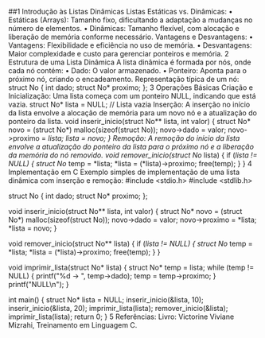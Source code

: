 ##1 Introdução às Listas Dinâmicas
Listas Estáticas vs. Dinâmicas:
•	Estáticas (Arrays): Tamanho fixo, dificultando a adaptação a mudanças no número de elementos.
•	Dinâmicas: Tamanho flexível, com alocação e liberação de memória conforme necessário.
Vantagens e Desvantagens:
•	Vantagens: Flexibilidade e eficiência no uso de memória.
•	Desvantagens: Maior complexidade e custo para gerenciar ponteiros e memória.
2 Estrutura de uma Lista Dinâmica
A lista dinâmica é formada por nós, onde cada nó contém:
•	Dado: O valor armazenado.
•	Ponteiro: Aponta para o próximo nó, criando o encadeamento.
Representação típica de um nó:
struct No {
    int dado;
    struct No* proximo;
};
3 Operações Básicas
Criação e Inicialização: Uma lista começa com um ponteiro NULL, indicando que está vazia.
struct No* lista = NULL;  // Lista vazia
Inserção: A inserção no início da lista envolve a alocação de memória para um novo nó e a atualização do ponteiro da lista.
void inserir_inicio(struct No** lista, int valor) {
    struct No* novo = (struct No*) malloc(sizeof(struct No));
    novo->dado = valor;
    novo->proximo = *lista;
    *lista = novo;
}
Remoção: A remoção do início da lista envolve a atualização do ponteiro da lista para o próximo nó e a liberação da memória do nó removido.
void remover_inicio(struct No** lista) {
    if (*lista != NULL) {
        struct No* temp = *lista;
        *lista = (*lista)->proximo;
        free(temp);
    }
}
4 Implementação em C
Exemplo simples de implementação de uma lista dinâmica com inserção e remoção:
#include <stdio.h>
#include <stdlib.h>

struct No {
    int dado;
    struct No* proximo;
};

void inserir_inicio(struct No** lista, int valor) {
    struct No* novo = (struct No*) malloc(sizeof(struct No));
    novo->dado = valor;
    novo->proximo = *lista;
    *lista = novo;
}

void remover_inicio(struct No** lista) {
    if (*lista != NULL) {
        struct No* temp = *lista;
        *lista = (*lista)->proximo;
        free(temp);
    }
}

void imprimir_lista(struct No* lista) {
    struct No* temp = lista;
    while (temp != NULL) {
        printf("%d -> ", temp->dado);
        temp = temp->proximo;
    }
    printf("NULL\n");
}

int main() {
    struct No* lista = NULL;
    inserir_inicio(&lista, 10);
    inserir_inicio(&lista, 20);
    imprimir_lista(lista);
    remover_inicio(&lista);
    imprimir_lista(lista);
    return 0;
}
5 Referências: Livro: Victorine Viviane Mizrahi, Treinamento em Linguagem C.
